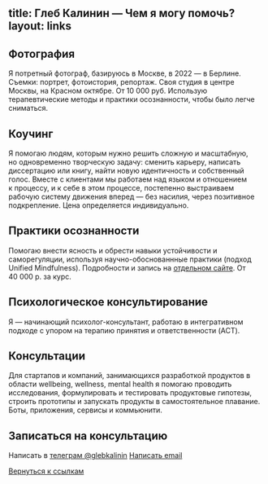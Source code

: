 title: Глеб Калинин — Чем я могу помочь?
layout: links
---

## Фотография
Я потретный фотограф, базируюсь в Москве, в 2022 — в Берлине. Съемки: портрет, фотоистория, репортаж. Своя студия в центре Москвы, на Красном октябре. От 10 000 руб. Использую терапевтические методы и практики осознанности, чтобы было легче сниматься.

## Коучинг

Я помогаю людям, которым нужно решить сложную и масштабную, но одновременно творческую задачу: сменить карьеру, написать диссертацию или книгу, найти новую идентичность и собственный голос. Вместе с клиентами мы работаем над языком и отношением к процессу, и к себе в этом процессе, постепенно выстраиваем рабочую систему движения вперед — без насилия, через позитивное подкрепление. Цена определяется индивидуально. 

## Практики осознанности
Помогаю внести ясность и обрести навыки устойчивости и саморегуляции, используя научно-обоснованнные практики (подход Unified Mindfulness). Подробности и запись на <a href="https://mind.so/">отдельном сайте</a>. От 40 000 р. за курс.

## Психологическое консультирование

Я — начинающий психолог-консультант, работаю в интегративном подходе с упором на терапию принятия и ответственности (ACT).



## Консультации

Для стартапов и компаний, занимающихся разработкой продуктов в области wellbeing, wellness, mental health я помогаю проводить исследования, формулировать и тестировать продуктовые гипотезы, строить прототипы и запускать продукты в самостоятельное плавание. Боты, приложения, сервисы и коммьюнити.

## Записаться на консультацию

Написать в [телеграм @glebkalinin](https://t.me/glebkalinin)
[Написать email](mailto:glebis@gmail.com)


<p><a class="link-back" href="/links">Вернуться к ссылкам</a></p>